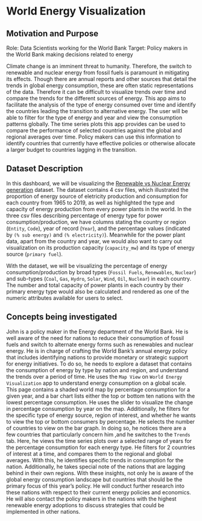 # World Energy Visualization

## Motivation and Purpose

Role: Data Scientists working for the World Bank
Target: Policy makers in the World Bank making decisions related to energy

Climate change is an imminent threat to humanity. Therefore, the switch to renewable and nuclear energy from fossil fuels is paramount in mitigating its effects. Though there are annual reports and other sources that detail the trends in global energy consumption, these are often static representations of the data. Therefore it can be difficult to visualize trends over time and compare the trends for the different sources of energy. This app aims to facilitate the analysis of the type of energy consumed over time and identify the countries leading the transition to alternative energy. The user will be able to filter for the type of energy and year and view the consumption patterns globally. The time series plots this app provides can be used to compare the performance of selected countries against the global and regional averages over time. Policy makers can use this information to identify countries that currently have effective policies or otherwise allocate a larger budget to countries lagging in the transition. 
  

## Dataset Description

In this dashboard, we will be visualizing the [Renewable vs Nuclear Energy generation](https://www.kaggle.com/donjoeml/energy-consumption-and-generation-in-the-globe) dataset. The dataset contains 4 csv files, which illustrated the proportion of energy source of eletricity production and consumption for each country from 1965 to 2019, as well as highlighted the type and capacity of energy production from every power plants in the world. In the three csv files describing percentage of energy type for power consumption/production, we have columns stating the country or region (`Entity`, `Code`), year of record (`Year`), and the percentage values (indicated by `(% sub energy)` and `(% electricity)`). Meanwhile for the power plant data, apart from the country and year, we would also want to carry out visualization on its production capacity (`capacity_mw`) and its type of energy source (`primary fuel`). 

With the dataset, we will be visualizing the percentage of energy consumption/production by broad types (`Fossil Fuels`, `Renewables`, `Nuclear`) and sub-types (`Coal`, `Gas`, `Hydro`, `Solar`, `Wind`, `Oil`, `Nuclear`) in each country. The number and total capacity of power plants in each country by their primary energy type would also be calculated and rendered as one of the numeric attributes available for users to select.

## Concepts being investigated

John is a policy maker in the Energy department of the World Bank.  He is well aware of the need for nations to reduce their consumption of fossil fuels and switch to alternate energy forms such as renewables and nuclear energy. He is in charge of crafting the World Bank’s annual energy policy that includes identifying nations to provide monetary or strategic support for energy initiatives. To do so, he needs to explore a dataset that contains the consumption of energy by type by nation and region, and understand the trends over a period of time. He uses the `Map View` on `World Energy Visualization` app to understand energy consumption on a global scale. This page contains a shaded world map by percentage consumption for a given year, and a bar chart lists either the top or bottom ten nations with the lowest percentage consumption. He uses the slider to visualize the change in percentage consumption by year on the map.  Additionally, he filters for the specific type of energy source, region of interest, and whether he wants to view the top or bottom consumers by percentage. He selects the number of countries to view on the bar graph. In doing so, he notices there are a few countries that particularly concern him ,and he switches to the `Trends` tab. Here, he views the time series plots over a selected range of years for the percentage consumption for each energy type. He filters for 2 countries of interest at a time, and compares them to the regional and global averages. With this, he identifies specific trends in consumption for the nation. Additionally, he takes special note of the nations that are lagging behind in their own regions. With these insights, not only he is aware of the global energy consumption landscape but countries that should be the primary focus of this year’s policy. He will conduct further research into these nations with respect to their current energy policies and economics. He will also contact the policy makers in the nations with the highest renewable energy adoptions to discuss strategies that could be implemented in other nations. 
